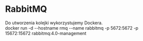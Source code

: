# RabbitMQ

Do utworzenia kolejki wykorzystujemy Dockera. 
<br>
docker run -d --hostname rmq --name rabbitmq -p 5672:5672 -p 15672:15672 rabbitmq:4.0-management
